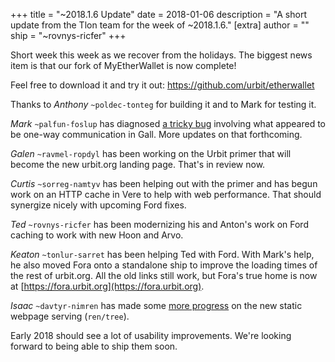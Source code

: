 +++
title = "~2018.1.6 Update"
date = 2018-01-06
description = "A short update from the Tlon team for the week of ~2018.1.6."
[extra]
author = ""
ship = "~rovnys-ricfer"
+++

Short week this week as we recover from the holidays. The biggest news item is that our fork of MyEtherWallet is now
complete!

Feel free to download it and try it out: https://github.com/urbit/etherwallet

Thanks to *Anthony* `~poldec-tonteg` for building it and to Mark for testing it.

*Mark* `~palfun-foslup` has diagnosed [a tricky bug](https://github.com/urbit/arvo/issues/533) involving what appeared to
be one-way communication in Gall. More updates on that forthcoming.

*Galen* `~ravmel-ropdyl` has been working on the Urbit primer that will become the new urbit.org landing page. That's in
review now.

*Curtis* `~sorreg-namtyv` has been helping out with the primer and has begun work on an HTTP cache in Vere to help with
web performance. That should synergize nicely with upcoming Ford fixes.

*Ted* `~rovnys-ricfer` has been modernizing his and Anton's work on Ford caching to work with new Hoon and Arvo.

*Keaton* `~tonlur-sarret` has been helping Ted with Ford. With Mark's help, he also moved Fora onto a standalone ship to
improve the loading times of the rest of urbit.org. All the old links still work, but Fora's true home is now at
[https://fora.urbit.org](https://fora.urbit.org).

*Isaac* `~davtyr-nimren` has made some [more
progress](https://github.com/ixv/arvo/commit/bc52d9fc494399c2063cfa7817046d180b6f78d5) on the new static webpage serving
(`ren/tree`).

Early 2018 should see a lot of usability improvements. We're looking forward to being able to ship them soon.